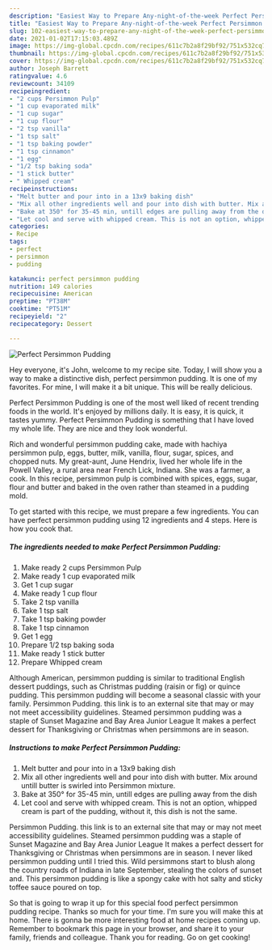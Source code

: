 ```yaml
---
description: "Easiest Way to Prepare Any-night-of-the-week Perfect Persimmon Pudding"
title: "Easiest Way to Prepare Any-night-of-the-week Perfect Persimmon Pudding"
slug: 102-easiest-way-to-prepare-any-night-of-the-week-perfect-persimmon-pudding
date: 2021-01-02T17:15:03.489Z
image: https://img-global.cpcdn.com/recipes/611c7b2a8f29bf92/751x532cq70/perfect-persimmon-pudding-recipe-main-photo.jpg
thumbnail: https://img-global.cpcdn.com/recipes/611c7b2a8f29bf92/751x532cq70/perfect-persimmon-pudding-recipe-main-photo.jpg
cover: https://img-global.cpcdn.com/recipes/611c7b2a8f29bf92/751x532cq70/perfect-persimmon-pudding-recipe-main-photo.jpg
author: Joseph Barrett
ratingvalue: 4.6
reviewcount: 34109
recipeingredient:
- "2 cups Persimmon Pulp"
- "1 cup evaporated milk"
- "1 cup sugar"
- "1 cup flour"
- "2 tsp vanilla"
- "1 tsp salt"
- "1 tsp baking powder"
- "1 tsp cinnamon"
- "1 egg"
- "1/2 tsp baking soda"
- "1 stick butter"
- " Whipped cream"
recipeinstructions:
- "Melt butter and pour into in a 13x9 baking dish"
- "Mix all other ingredients well and pour into dish with butter. Mix around untill butter is swirled into Persimmon mixture."
- "Bake at 350° for 35-45 min, untill edges are pulling away from the dish"
- "Let cool and serve with whipped cream. This is not an option, whipped cream is part of the pudding, without it, this dish is not the same."
categories:
- Recipe
tags:
- perfect
- persimmon
- pudding

katakunci: perfect persimmon pudding 
nutrition: 149 calories
recipecuisine: American
preptime: "PT38M"
cooktime: "PT51M"
recipeyield: "2"
recipecategory: Dessert

---
```



![Perfect Persimmon Pudding](https://img-global.cpcdn.com/recipes/611c7b2a8f29bf92/751x532cq70/perfect-persimmon-pudding-recipe-main-photo.jpg)

Hey everyone, it's John, welcome to my recipe site. Today, I will show you a way to make a distinctive dish, perfect persimmon pudding. It is one of my favorites. For mine, I will make it a bit unique. This will be really delicious.

Perfect Persimmon Pudding is one of the most well liked of recent trending foods in the world. It's enjoyed by millions daily. It is easy, it is quick, it tastes yummy. Perfect Persimmon Pudding is something that I have loved my whole life. They are nice and they look wonderful.

Rich and wonderful persimmon pudding cake, made with hachiya persimmon pulp, eggs, butter, milk, vanilla, flour, sugar, spices, and chopped nuts. My great-aunt, June Hendrix, lived her whole life in the Powell Valley, a rural area near French Lick, Indiana. She was a farmer, a cook. In this recipe, persimmon pulp is combined with spices, eggs, sugar, flour and butter and baked in the oven rather than steamed in a pudding mold.


To get started with this recipe, we must prepare a few ingredients. You can have perfect persimmon pudding using 12 ingredients and 4 steps. Here is how you cook that.

<!--inarticleads1-->

##### The ingredients needed to make Perfect Persimmon Pudding:

1. Make ready 2 cups Persimmon Pulp
1. Make ready 1 cup evaporated milk
1. Get 1 cup sugar
1. Make ready 1 cup flour
1. Take 2 tsp vanilla
1. Take 1 tsp salt
1. Take 1 tsp baking powder
1. Take 1 tsp cinnamon
1. Get 1 egg
1. Prepare 1/2 tsp baking soda
1. Make ready 1 stick butter
1. Prepare  Whipped cream


Although American, persimmon pudding is similar to traditional English dessert puddings, such as Christmas pudding (raisin or fig) or quince pudding. This persimmon pudding will become a seasonal classic with your family. Persimmon Pudding. this link is to an external site that may or may not meet accessibility guidelines. Steamed persimmon pudding was a staple of Sunset Magazine and Bay Area Junior League It makes a perfect dessert for Thanksgiving or Christmas when persimmons are in season. 

<!--inarticleads2-->

##### Instructions to make Perfect Persimmon Pudding:

1. Melt butter and pour into in a 13x9 baking dish
1. Mix all other ingredients well and pour into dish with butter. Mix around untill butter is swirled into Persimmon mixture.
1. Bake at 350° for 35-45 min, untill edges are pulling away from the dish
1. Let cool and serve with whipped cream. This is not an option, whipped cream is part of the pudding, without it, this dish is not the same.


Persimmon Pudding. this link is to an external site that may or may not meet accessibility guidelines. Steamed persimmon pudding was a staple of Sunset Magazine and Bay Area Junior League It makes a perfect dessert for Thanksgiving or Christmas when persimmons are in season. I never liked persimmon pudding until I tried this. Wild persimmons start to blush along the country roads of Indiana in late September, stealing the colors of sunset and. This persimmon pudding is like a spongy cake with hot salty and sticky toffee sauce poured on top. 

So that is going to wrap it up for this special food perfect persimmon pudding recipe. Thanks so much for your time. I'm sure you will make this at home. There is gonna be more interesting food at home recipes coming up. Remember to bookmark this page in your browser, and share it to your family, friends and colleague. Thank you for reading. Go on get cooking!
